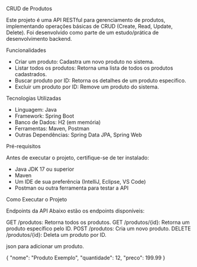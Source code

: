 CRUD de Produtos

Este projeto é uma API RESTful para gerenciamento de produtos, implementando operações básicas de CRUD (Create, Read, Update, Delete). Foi desenvolvido como parte de um estudo/prática de desenvolvimento backend.

Funcionalidades

- Criar um produto: Cadastra um novo produto no sistema.
- Listar todos os produtos: Retorna uma lista de todos os produtos cadastrados.
- Buscar produto por ID: Retorna os detalhes de um produto específico.
- Excluir um produto por ID: Remove um produto do sistema.

Tecnologias Utilizadas

- Linguagem: Java
- Framework: Spring Boot
- Banco de Dados: H2 (em memória) 
- Ferramentas: Maven, Postman
- Outras Dependências: Spring Data JPA, Spring Web

Pré-requisitos

Antes de executar o projeto, certifique-se de ter instalado:

- Java JDK 17 ou superior
- Maven
- Um IDE de sua preferência (IntelliJ, Eclipse, VS Code)
- Postman ou outra ferramenta para testar a API

Como Executar o Projeto

Endpoints da API
Abaixo estão os endpoints disponíveis:

GET /produtos: Retorna todos os produtos.
GET /produtos/{id}: Retorna um produto específico pelo ID.
POST /produtos: Cria um novo produto.
DELETE /produtos/{id}: Deleta um produto por ID.


json para adicionar um produto.

{
  "nome": "Produto Exemplo",
  "quantidade": 12,
  "preco": 199.99
}

